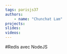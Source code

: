 ```yaml
---
tags: parisjs37
authors:
    - name: "Chunchat Lam"
projects:
slides:
videos:
---
```

#Redis avec NodeJS
